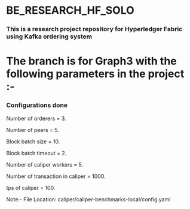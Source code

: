 # BE_RESEARCH_HF_SOLO
### This is a research project repository for Hyperledger Fabric using Kafka ordering system

# The branch is for Graph3 with the following parameters in the project :- 

### Configurations done
Number of orderers = 3.

Number of peers = 5.	

Block batch size = 10.

Block batch timeout = 2.

Number of caliper workers = 5.

Number of transaction in caliper = 1000.	

tps of caliper = 100.

Note:- File Location: caliper/caliper-benchmarks-local/config.yaml


